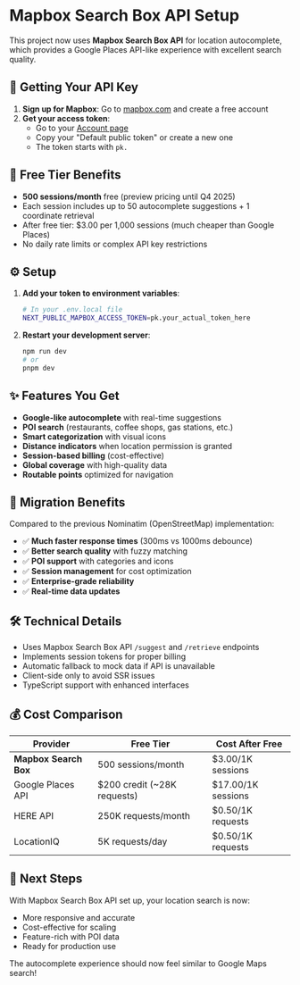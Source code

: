 # Mapbox Search Box API Setup

This project now uses **Mapbox Search Box API** for location autocomplete, which provides a Google Places API-like experience with excellent search quality.

## 🔑 Getting Your API Key

1. **Sign up for Mapbox**: Go to [mapbox.com](https://www.mapbox.com) and create a free account
2. **Get your access token**: 
   - Go to your [Account page](https://account.mapbox.com/)
   - Copy your "Default public token" or create a new one
   - The token starts with `pk.`

## 🌟 Free Tier Benefits

- **500 sessions/month** free (preview pricing until Q4 2025)
- Each session includes up to 50 autocomplete suggestions + 1 coordinate retrieval
- After free tier: $3.00 per 1,000 sessions (much cheaper than Google Places)
- No daily rate limits or complex API key restrictions

## ⚙️ Setup

1. **Add your token to environment variables**:
   ```bash
   # In your .env.local file
   NEXT_PUBLIC_MAPBOX_ACCESS_TOKEN=pk.your_actual_token_here
   ```

2. **Restart your development server**:
   ```bash
   npm run dev
   # or
   pnpm dev
   ```

## ✨ Features You Get

- **Google-like autocomplete** with real-time suggestions
- **POI search** (restaurants, coffee shops, gas stations, etc.)
- **Smart categorization** with visual icons
- **Distance indicators** when location permission is granted
- **Session-based billing** (cost-effective)
- **Global coverage** with high-quality data
- **Routable points** optimized for navigation

## 🔄 Migration Benefits

Compared to the previous Nominatim (OpenStreetMap) implementation:

- ✅ **Much faster response times** (300ms vs 1000ms debounce)
- ✅ **Better search quality** with fuzzy matching
- ✅ **POI support** with categories and icons
- ✅ **Session management** for cost optimization
- ✅ **Enterprise-grade reliability**
- ✅ **Real-time data updates**

## 🛠️ Technical Details

- Uses Mapbox Search Box API `/suggest` and `/retrieve` endpoints
- Implements session tokens for proper billing
- Automatic fallback to mock data if API is unavailable
- Client-side only to avoid SSR issues
- TypeScript support with enhanced interfaces

## 💰 Cost Comparison

| Provider | Free Tier | Cost After Free |
|----------|-----------|-----------------|
| **Mapbox Search Box** | 500 sessions/month | $3.00/1K sessions |
| Google Places API | $200 credit (~28K requests) | $17.00/1K sessions |
| HERE API | 250K requests/month | $0.50/1K requests |
| LocationIQ | 5K requests/day | $0.50/1K requests |

## 🚀 Next Steps

With Mapbox Search Box API set up, your location search is now:
- More responsive and accurate
- Cost-effective for scaling
- Feature-rich with POI data
- Ready for production use

The autocomplete experience should now feel similar to Google Maps search! 